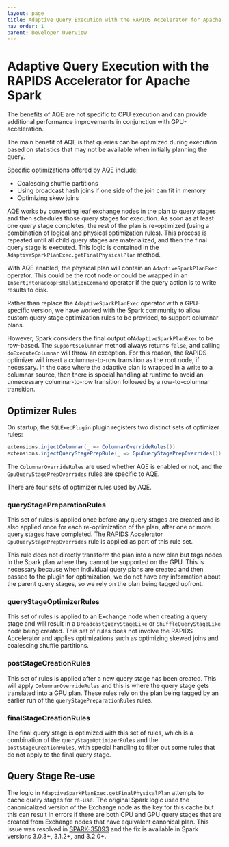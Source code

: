 ```yaml
---
layout: page
title: Adaptive Query Execution with the RAPIDS Accelerator for Apache Spark
nav_order: 1
parent: Developer Overview
---
```

# Adaptive Query Execution with the RAPIDS Accelerator for Apache Spark

The benefits of AQE are not specific to CPU execution and can provide
additional performance improvements in conjunction with GPU-acceleration.

The main benefit of AQE is that queries can be optimized during execution based
on statistics that may not be available when initially planning the query.

Specific optimizations offered by AQE include:

- Coalescing shuffle partitions
- Using broadcast hash joins if one side of the join can fit in memory
- Optimizing skew joins

AQE works by converting leaf exchange nodes in the plan to query stages and
then schedules those query stages for execution. As soon as at least one query
stage completes, the rest of the plan is re-optimized (using a combination of
logical and physical optimization rules). This process is repeated until all
child query stages are materialized, and then the final query stage is
executed. This logic is contained in the
`AdaptiveSparkPlanExec.getFinalPhysicalPlan` method.

With AQE enabled, the physical plan will contain an `AdaptiveSparkPlanExec`
operator. This could be the root node or could be wrapped in an
`InsertIntoHadoopFsRelationCommand` operator if the query action is to write
results to disk.

Rather than replace the `AdaptiveSparkPlanExec` operator with a GPU-specific
version, we have worked with the Spark community to allow custom query stage
optimization rules to be provided, to support columnar plans.

However, Spark considers the final output of`AdaptiveSparkPlanExec` to be
row-based. The `supportsColumnar` method always returns `false`, and calling
`doExecuteColumnar` will throw an exception. For this reason, the RAPIDS
optimizer will insert a columnar-to-row transition as the root node, if
necessary. In the case where the adaptive plan is wrapped in a write to a
columnar source, then there is special handling at runtime to avoid an
unnecessary columnar-to-row transition followed by a row-to-columnar
transition.

## Optimizer Rules

On startup, the `SQLExecPlugin` plugin registers two distinct sets of
optimizer rules:

```scala
extensions.injectColumnar(_ => ColumnarOverrideRules())
extensions.injectQueryStagePrepRule(_ => GpuQueryStagePrepOverrides())
```

The `ColumnarOverrideRules` are used whether AQE is enabled or not, and the
`GpuQueryStagePrepOverrides` rules are specific to AQE.

There are four sets of optimizer rules used by AQE.

### queryStagePreparationRules

This set of rules is applied once before any query stages are created and is
also applied once for each re-optimization of the plan, after one or more query
stages have completed. The RAPIDS Accelerator `GpuQueryStagePrepOverrides` rule
is applied as part of this rule set.

This rule does not directly transform the plan into a new plan but tags nodes
in the Spark plan where they cannot be supported on the GPU. This is necessary
because when individual query plans are created and then passed to the plugin
for optimization, we do not have any information about the parent query stages,
so we rely on the plan being tagged upfront.

### queryStageOptimizerRules

This set of rules is applied to an Exchange node when creating a query stage
and will result in a `BroadcastQueryStageLike` or `ShuffleQueryStageLike` node
being created. This set of rules does not involve the RAPIDS Accelerator and
applies optimizations such as optimizing skewed joins and coalescing
shuffle partitions.

### postStageCreationRules

This set of rules is applied after a new query stage has been created. This
will apply `ColumnarOverrideRules` and this is where the query stage gets
translated into a GPU plan. These rules rely on the plan being tagged by an
earlier run of the `queryStagePreparationRules` rules.

### finalStageCreationRules

The final query stage is optimized with this set of rules, which is a
combination of the `queryStageOptimizerRules` and the
`postStageCreationRules`, with special handling to filter out some rules that
do not apply to the final query stage.

## Query Stage Re-use

The logic in `AdaptiveSparkPlanExec.getFinalPhysicalPlan` attempts to cache
query stages for re-use. The original Spark logic used the canonicalized
version of the Exchange node as the key for this cache but this can result in
errors if there are both CPU and GPU query stages that are created from
Exchange nodes that have equivalent canonical plan. This issue was resolved in
[SPARK-35093](https://issues.apache.org/jira/browse/SPARK-35093) and the fix is
available in Spark versions 3.0.3+, 3.1.2+, and 3.2.0+.
